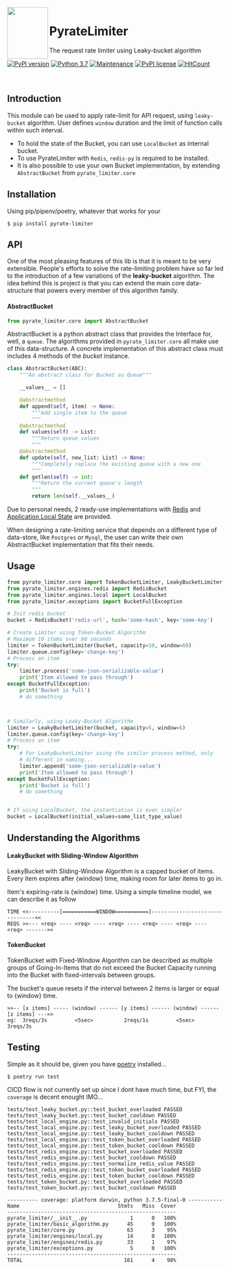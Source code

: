 <img align="left" width="95" height="120" src="https://raw.githubusercontent.com/vutran1710/PyrateLimiter/master/img/log.png">

# PyrateLimiter
The request rate limiter using Leaky-bucket algorithm

[![PyPI version](https://badge.fury.io/py/pyrate-limiter.svg)](https://badge.fury.io/py/pyrate-limiter)
[![Python 3.7](https://img.shields.io/badge/python-3.7-blue.svg)](https://www.python.org/downloads/release/python-370/)
[![Maintenance](https://img.shields.io/badge/Maintained%3F-yes-green.svg)](https://github.com/vutran1710/PyrateLimiter/graphs/commit-activity)
[![PyPI license](https://img.shields.io/pypi/l/ansicolortags.svg)](https://pypi.python.org/pypi/pyrate-limiter/)
[![HitCount](http://hits.dwyl.io/vutran1710/PyrateLimiter.svg)](http://hits.dwyl.io/vutran1710/PyrateLimiter)

<br>

## Introduction
This module can be used to apply rate-limit for API request, using `leaky-bucket` algorithm. User defines `window`
duration and the limit of function calls within such interval.

- To hold the state of the Bucket, you can use `LocalBucket` as internal bucket.
- To use PyrateLimiter with `Redis`,  `redis-py` is required to be installed.
- It is also possible to use your own Bucket implementation, by extending `AbstractBucket` from `pyrate_limiter.core`


## Installation
Using pip/pipenv/poetry, whatever that works for your

``` shell
$ pip install pyrate-limiter
```


## API
One of the most pleasing features of this lib is that it is meant to be very extensible. People's efforts to solve the rate-limiting
problem have so far led to the introduction of a few variations of the **leaky-bucket** algorithm. The idea behind this is project is that
you can extend the main core data-structure that powers every member of this algorithm family.

#### AbstractBucket
```python
from pyrate_limiter.core import AbstractBucket
```
AbstractBucket is a python abstract class that provides the Interface for, well, a `queue`. The algorithms provided in
`pyrate_limiter.core` all make use of this data-structure. A concrete implementation of this abstract class must includes 4
methods of the *bucket* instance.

``` python
class AbstractBucket(ABC):
    """An abstract class for Bucket as Queue"""

    __values__ = []

    @abstractmethod
    def append(self, item) -> None:
        """Add single item to the queue
        """
    @abstractmethod
    def values(self) -> List:
        """Return queue values
        """
    @abstractmethod
    def update(self, new_list: List) -> None:
        """Completely replace the existing queue with a new one
        """
    def getlen(self) -> int:
        """Return the current queue's length
        """
        return len(self.__values__)
```

Due to personal needs, 2 ready-use implementations with [Redis](https://github.com/vutran1710/PyrateLimiter/blob/master/pyrate_limiter/engines/redis.py) and [Application Local State](https://github.com/vutran1710/PyrateLimiter/blob/master/pyrate_limiter/engines/local.py) are provided.

When designing a rate-limiting service that depends on a different type of data-store, like `Postgres` or `Mysql`,
the user can write their own AbstractBucket implementation that fits their needs.

## Usage

``` python
from pyrate_limiter.core import TokenBucketLimiter, LeakyBucketLimiter
from pyrate_limiter.engines.redis import RedisBucket
from pyrate_limiter.engines.local import LocalBucket
from pyrate_limiter.exceptions import BucketFullException

# Init redis bucket
bucket = RedisBucket('redis-url', hash='some-hash', key='some-key')

# Create Limiter using Token-Bucket Algorithm
# Maximum 10 items over 60 seconds
limiter = TokenBucketLimiter(bucket, capacity=10, window=60)
limiter.queue.config(key='change-key')
# Process an item
try:
    limiter.process('some-json-serializable-value')
    print('Item allowed to pass through')
except BucketFullException:
    print('Bucket is full')
    # do something



# Similarly, using Leaky-Bucket Algorithm
limiter = LeakyBucketLimiter(bucket, capacity=5, window=6)
limiter.queue.config(key='change-key')
# Process an item
try:
    # For LeakyBucketLimiter using the similar process method, only
    # different in naming...
    limiter.append('some-json-serializable-value')
    print('Item allowed to pass through')
except BucketFullException:
    print('Bucket is full')
    # do something


# If using LocalBucket, the instantiation is even simpler
bucket = LocalBucket(initial_values=some_list_type_value)
```


## Understanding the Algorithms

#### LeakyBucket with Sliding-Window Algorithm
LeakyBucket with Sliding-Window Algorithm is a capped bucket of items. Every item expires after {window} time, making room for later items to go in.

Item's expiring-rate is {window} time.
Using a simple timeline model, we can describe it as follow
```
TIME <<----------[===========WINDOW===========]--------------------------------<<
REQS >>--- <req> ---- <req> ---- <req> ---- <req> ---- <req> ---- <req> ------->>
```

#### TokenBucket
TokenBucket with Fixed-Window Algorithm can be described as multiple groups of Going-In-Items that do not exceed the Bucket Capacity running into the Bucket with fixed-intervals between groups.

The bucket's queue resets if the interval between 2 items is larger or equal to {window} time.

```
>>-- [x items] ----- (window) ------ [y items] ------ (window) ------ [z items] --->>
eg:  3reqs/3s         <5sec>          2reqs/1s         <5sec>          3reqs/3s
```

## Testing
Simple as it should be, given you have [poetry](https://poetry.eustace.io/) installed...

``` shell
$ poetry run test
```

CICD flow is not currently set up since I dont have much time, but FYI, the `coverage` is decent enought IMO...

``` shell
tests/test_leaky_bucket.py::test_bucket_overloaded PASSED
tests/test_leaky_bucket.py::test_bucket_cooldown PASSED
tests/test_local_engine.py::test_invalid_initials PASSED
tests/test_local_engine.py::test_leaky_bucket_overloaded PASSED
tests/test_local_engine.py::test_leaky_bucket_cooldown PASSED
tests/test_local_engine.py::test_token_bucket_overloaded PASSED
tests/test_local_engine.py::test_token_bucket_cooldown PASSED
tests/test_redis_engine.py::test_bucket_overloaded PASSED
tests/test_redis_engine.py::test_bucket_cooldown PASSED
tests/test_redis_engine.py::test_normalize_redis_value PASSED
tests/test_redis_engine.py::test_token_bucket_overloaded PASSED
tests/test_redis_engine.py::test_token_bucket_cooldown PASSED
tests/test_token_bucket.py::test_bucket_overloaded PASSED
tests/test_token_bucket.py::test_bucket_cooldown PASSED

---------- coverage: platform darwin, python 3.7.5-final-0 -----------
Name                                Stmts   Miss  Cover
-------------------------------------------------------
pyrate_limiter/__init__.py              1      0   100%
pyrate_limiter/basic_algorithm.py      45      0   100%
pyrate_limiter/core.py                 63      3    95%
pyrate_limiter/engines/local.py        14      0   100%
pyrate_limiter/engines/redis.py        33      1    97%
pyrate_limiter/exceptions.py            5      0   100%
-------------------------------------------------------
TOTAL                                 161      4    98%
```
